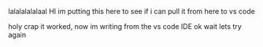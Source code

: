 lalalalalalaal
HI im putting this here to see if i can pull it from here to vs code

holy crap it worked, now im writing from the vs code IDE
ok wait lets try again
